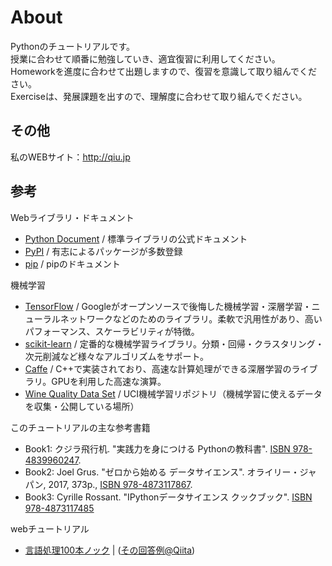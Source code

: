 # About
 Pythonのチュートリアルです。  
 授業に合わせて順番に勉強していき、適宜復習に利用してください。  
 Homeworkを進度に合わせて出題しますので、復習を意識して取り組んでください。  
 Exerciseは、発展課題を出すので、理解度に合わせて取り組んでください。

## その他
 私のWEBサイト：<http://qiu.jp>

## 参考
Webライブラリ・ドキュメント
- [Python Document](https://docs.python.jp/3/) / 標準ライブラリの公式ドキュメント
- [PyPI](https://pypi.python.org/pypi) / 有志によるパッケージが多数登録
- [pip](https://pip.pypa.io/en/stable/) / pipのドキュメント

機械学習  
- [TensorFlow]() / Googleがオープンソースで後悔した機械学習・深層学習・ニューラルネットワークなどのためのライブラリ。柔軟で汎用性があり、高いパフォーマンス、スケーラビリティが特徴。
- [scikit-learn](http://scikit-learn.org/) / 定番的な機械学習ライブラリ。分類・回帰・クラスタリング・次元削減など様々なアルゴリズムをサポート。
- [Caffe]() / C++で実装されており、高速な計算処理ができる深層学習のライブラリ。GPUを利用した高速な演算。
- [Wine Quality Data Set](https://archive.ics.uci.edu/ml/datasets/Wine+Quality) / UCI機械学習リポジトリ（機械学習に使えるデータを収集・公開している場所）

このチュートリアルの主な参考書籍  
- Book1: クジラ飛行机. "実践力を身につける Pythonの教科書". [ISBN 978-4839960247](https://ja.wikipedia.org/wiki/特別:文献資料?isbn=978-4839960247).
- Book2: Joel Grus. "ゼロから始める データサイエンス". オライリー・ジャパン, 2017, 373p., [ISBN 978-4873117867](https://ja.wikipedia.org/wiki/特別:文献資料?isbn=978-4873117867).
- Book3: Cyrille Rossant. "IPythonデータサイエンス クックブック". [ISBN 978-4873117485](https://ja.wikipedia.org/wiki/特別:文献資料?isbn=978-4873117485)

webチュートリアル
- [言語処理100本ノック](http://www.cl.ecei.tohoku.ac.jp/nlp100/) |
([その回答例@Qiita](http://qiita.com/gamma1129/items/37bf660cf4e4b21d4267))
